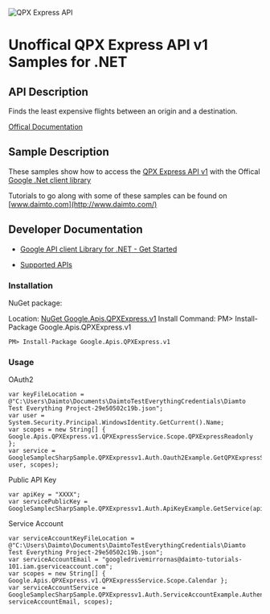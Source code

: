 ﻿![QPX Express API](https://www.gstatic.com/images/branding/product/1x/googleg_32dp.png)

# Unoffical QPX Express API v1 Samples for .NET  

## API Description

Finds the least expensive flights between an origin and a destination.

[Offical Documentation](http://developers.google.com/qpx-express)

## Sample Description

These samples show how to access the [QPX Express API v1](http://developers.google.com/qpx-express) with the Offical [Google .Net client library](https://github.com/google/google-api-dotnet-client)

Tutorials to go along with some of these samples can be found on [www.daimto.com](http://www.daimto.com/)

## Developer Documentation

* [Google API client Library for .NET - Get Started](https://developers.google.com/api-client-library/dotnet/get_started)

* [Supported APIs](https://developers.google.com/api-client-library/dotnet/apis/)

### Installation

NuGet package:

Location: [NuGet Google.Apis.QPXExpress.v1](https://www.nuget.org/packages/Google.Apis.QPXExpress.v1)
Install Command: PM>  Install-Package Google.Apis.QPXExpress.v1

```
PM> Install-Package Google.Apis.QPXExpress.v1
```

### Usage

OAuth2
```
var keyFileLocation = @"C:\Users\Daimto\Documents\DaimtoTestEverythingCredentials\Diamto Test Everything Project-29e50502c19b.json";
var user = System.Security.Principal.WindowsIdentity.GetCurrent().Name;
var scopes = new String[] { Google.Apis.QPXExpress.v1.QPXExpressService.Scope.QPXExpressReadonly };
var service = GoogleSamplecSharpSample.QPXExpressv1.Auth.Oauth2Example.GetQPXExpressService(keyFileLocation, user, scopes);
```

Public API Key

```
var apiKey = "XXXX";
var servicePublicKey = GoogleSamplecSharpSample.QPXExpressv1.Auth.ApiKeyExample.GetService(apiKey);
```

Service Account
```
var serviceAccountKeyFileLocation = @"C:\Users\Daimto\Documents\DaimtoTestEverythingCredentials\Diamto Test Everything Project-29e50502c19b.json";
var serviceAccountEmail = "googledrivemirrornas@daimto-tutorials-101.iam.gserviceaccount.com";
var scopes = new String[] { Google.Apis.QPXExpress.v1.QPXExpressService.Scope.Calendar };            
var serviceAccountService = GoogleSamplecSharpSample.QPXExpressv1.Auth.ServiceAccountExample.AuthenticateServiceAccount(serviceAccountKeyFileLocation, serviceAccountEmail, scopes);
```
